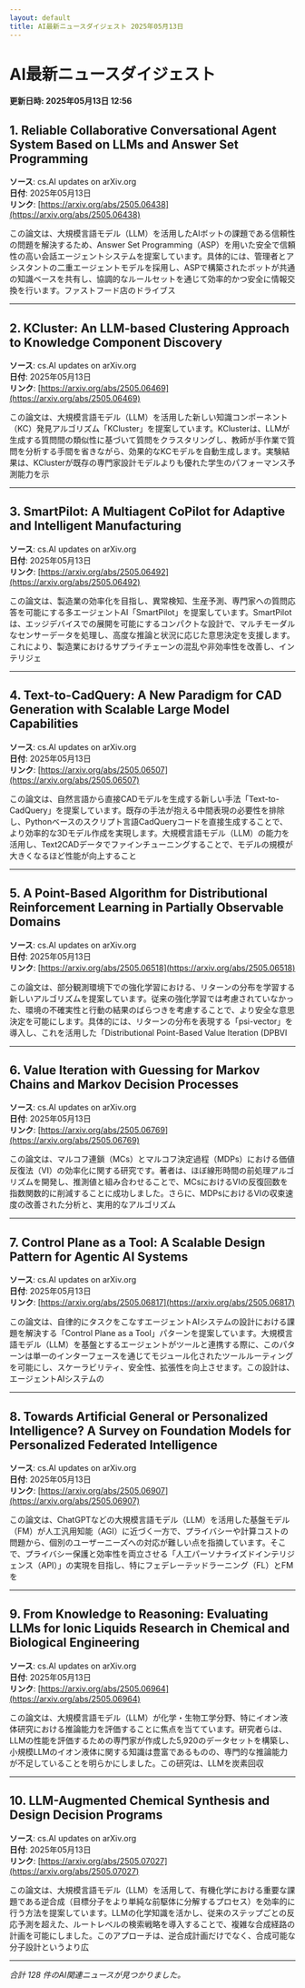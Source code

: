```yaml
---
layout: default
title: AI最新ニュースダイジェスト 2025年05月13日
---
```


# AI最新ニュースダイジェスト
**更新日時: 2025年05月13日 12:56**

## 1. Reliable Collaborative Conversational Agent System Based on LLMs and Answer Set Programming

**ソース**: cs.AI updates on arXiv.org  
**日付**: 2025年05月13日  
**リンク**: [https://arxiv.org/abs/2505.06438](https://arxiv.org/abs/2505.06438)  

この論文は、大規模言語モデル（LLM）を活用したAIボットの課題である信頼性の問題を解決するため、Answer Set Programming（ASP）を用いた安全で信頼性の高い会話エージェントシステムを提案しています。具体的には、管理者とアシスタントの二重エージェントモデルを採用し、ASPで構築されたボットが共通の知識ベースを共有し、協調的なルールセットを通じて効率的かつ安全に情報交換を行います。ファストフード店のドライブス  

---

## 2. KCluster: An LLM-based Clustering Approach to Knowledge Component Discovery

**ソース**: cs.AI updates on arXiv.org  
**日付**: 2025年05月13日  
**リンク**: [https://arxiv.org/abs/2505.06469](https://arxiv.org/abs/2505.06469)  

この論文は、大規模言語モデル（LLM）を活用した新しい知識コンポーネント（KC）発見アルゴリズム「KCluster」を提案しています。KClusterは、LLMが生成する質問間の類似性に基づいて質問をクラスタリングし、教師が手作業で質問を分析する手間を省きながら、効果的なKCモデルを自動生成します。実験結果は、KClusterが既存の専門家設計モデルよりも優れた学生のパフォーマンス予測能力を示  

---

## 3. SmartPilot: A Multiagent CoPilot for Adaptive and Intelligent Manufacturing

**ソース**: cs.AI updates on arXiv.org  
**日付**: 2025年05月13日  
**リンク**: [https://arxiv.org/abs/2505.06492](https://arxiv.org/abs/2505.06492)  

この論文は、製造業の効率化を目指し、異常検知、生産予測、専門家への質問応答を可能にする多エージェントAI「SmartPilot」を提案しています。SmartPilotは、エッジデバイスでの展開を可能にするコンパクトな設計で、マルチモーダルなセンサーデータを処理し、高度な推論と状況に応じた意思決定を支援します。これにより、製造業におけるサプライチェーンの混乱や非効率性を改善し、インテリジェ  

---

## 4. Text-to-CadQuery: A New Paradigm for CAD Generation with Scalable Large Model Capabilities

**ソース**: cs.AI updates on arXiv.org  
**日付**: 2025年05月13日  
**リンク**: [https://arxiv.org/abs/2505.06507](https://arxiv.org/abs/2505.06507)  

この論文は、自然言語から直接CADモデルを生成する新しい手法「Text-to-CadQuery」を提案しています。既存の手法が抱える中間表現の必要性を排除し、Pythonベースのスクリプト言語CadQueryコードを直接生成することで、より効率的な3Dモデル作成を実現します。大規模言語モデル（LLM）の能力を活用し、Text2CADデータでファインチューニングすることで、モデルの規模が大きくなるほど性能が向上すること  

---

## 5. A Point-Based Algorithm for Distributional Reinforcement Learning in Partially Observable Domains

**ソース**: cs.AI updates on arXiv.org  
**日付**: 2025年05月13日  
**リンク**: [https://arxiv.org/abs/2505.06518](https://arxiv.org/abs/2505.06518)  

この論文は、部分観測環境下での強化学習における、リターンの分布を学習する新しいアルゴリズムを提案しています。従来の強化学習では考慮されていなかった、環境の不確実性と行動の結果のばらつきを考慮することで、より安全な意思決定を可能にします。具体的には、リターンの分布を表現する「psi-vector」を導入し、これを活用した「Distributional Point-Based Value Iteration (DPBVI  

---

## 6. Value Iteration with Guessing for Markov Chains and Markov Decision Processes

**ソース**: cs.AI updates on arXiv.org  
**日付**: 2025年05月13日  
**リンク**: [https://arxiv.org/abs/2505.06769](https://arxiv.org/abs/2505.06769)  

この論文は、マルコフ連鎖（MCs）とマルコフ決定過程（MDPs）における価値反復法（VI）の効率化に関する研究です。著者は、ほぼ線形時間の前処理アルゴリズムを開発し、推測値と組み合わせることで、MCsにおけるVIの反復回数を指数関数的に削減することに成功しました。さらに、MDPsにおけるVIの収束速度の改善された分析と、実用的なアルゴリズム  

---

## 7. Control Plane as a Tool: A Scalable Design Pattern for Agentic AI Systems

**ソース**: cs.AI updates on arXiv.org  
**日付**: 2025年05月13日  
**リンク**: [https://arxiv.org/abs/2505.06817](https://arxiv.org/abs/2505.06817)  

この論文は、自律的にタスクをこなすエージェントAIシステムの設計における課題を解決する「Control Plane as a Tool」パターンを提案しています。大規模言語モデル（LLM）を基盤とするエージェントがツールと連携する際に、このパターンは単一のインターフェースを通じてモジュール化されたツールルーティングを可能にし、スケーラビリティ、安全性、拡張性を向上させます。この設計は、エージェントAIシステムの  

---

## 8. Towards Artificial General or Personalized Intelligence? A Survey on Foundation Models for Personalized Federated Intelligence

**ソース**: cs.AI updates on arXiv.org  
**日付**: 2025年05月13日  
**リンク**: [https://arxiv.org/abs/2505.06907](https://arxiv.org/abs/2505.06907)  

この論文は、ChatGPTなどの大規模言語モデル（LLM）を活用した基盤モデル（FM）が人工汎用知能（AGI）に近づく一方で、プライバシーや計算コストの問題から、個別のユーザーニーズへの対応が難しい点を指摘しています。そこで、プライバシー保護と効率性を両立させる「人工パーソナライズドインテリジェンス（API）」の実現を目指し、特にフェデレーテッドラーニング（FL）とFMを  

---

## 9. From Knowledge to Reasoning: Evaluating LLMs for Ionic Liquids Research in Chemical and Biological Engineering

**ソース**: cs.AI updates on arXiv.org  
**日付**: 2025年05月13日  
**リンク**: [https://arxiv.org/abs/2505.06964](https://arxiv.org/abs/2505.06964)  

この論文は、大規模言語モデル（LLM）が化学・生物工学分野、特にイオン液体研究における推論能力を評価することに焦点を当てています。研究者らは、LLMの性能を評価するための専門家が作成した5,920のデータセットを構築し、小規模LLMのイオン液体に関する知識は豊富であるものの、専門的な推論能力が不足していることを明らかにしました。この研究は、LLMを炭素回収  

---

## 10. LLM-Augmented Chemical Synthesis and Design Decision Programs

**ソース**: cs.AI updates on arXiv.org  
**日付**: 2025年05月13日  
**リンク**: [https://arxiv.org/abs/2505.07027](https://arxiv.org/abs/2505.07027)  

この論文は、大規模言語モデル（LLM）を活用して、有機化学における重要な課題である逆合成（目標分子をより単純な前駆体に分解するプロセス）を効率的に行う方法を提案しています。LLMの化学知識を活かし、従来のステップごとの反応予測を超えた、ルートレベルの検索戦略を導入することで、複雑な合成経路の計画を可能にしました。このアプローチは、逆合成計画だけでなく、合成可能な分子設計というより広  

---

*合計 128 件のAI関連ニュースが見つかりました。*
